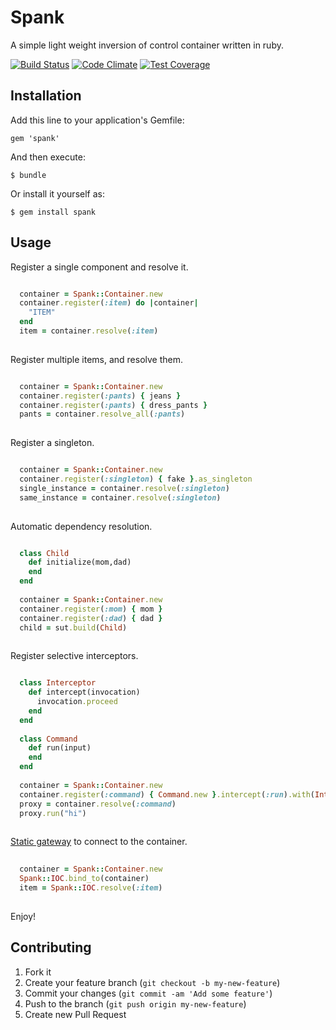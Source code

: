 # Spank

A simple light weight inversion of control container written in ruby.

[![Build Status](https://travis-ci.org/mokhan/spank.png)](https://travis-ci.org/mokhan/spank)
[![Code Climate](https://codeclimate.com/github/mokhan/spank.png)](https://codeclimate.com/github/mokhan/spank)
[![Test Coverage](https://codeclimate.com/github/mokhan/spank/badges/coverage.svg)](https://codeclimate.com/github/mokhan/spank)

## Installation

Add this line to your application's Gemfile:

    gem 'spank'

And then execute:

    $ bundle

Or install it yourself as:

    $ gem install spank

## Usage

Register a single component and resolve it.

```ruby

  container = Spank::Container.new
  container.register(:item) do |container|
    "ITEM"
  end
  item = container.resolve(:item)
  
```

Register multiple items, and resolve them.

```ruby

  container = Spank::Container.new
  container.register(:pants) { jeans }
  container.register(:pants) { dress_pants }
  pants = container.resolve_all(:pants)
  
```

Register a singleton.

```ruby

  container = Spank::Container.new
  container.register(:singleton) { fake }.as_singleton
  single_instance = container.resolve(:singleton)
  same_instance = container.resolve(:singleton)
  
```

Automatic dependency resolution.

```ruby

  class Child
    def initialize(mom,dad)
    end
  end
  
  container = Spank::Container.new
  container.register(:mom) { mom }
  container.register(:dad) { dad }
  child = sut.build(Child)
      
```

Register selective interceptors.

```ruby

  class Interceptor
    def intercept(invocation)
      invocation.proceed
    end
  end
  
  class Command
    def run(input)
    end
  end
  
  container = Spank::Container.new
  container.register(:command) { Command.new }.intercept(:run).with(Interceptor.new)
  proxy = container.resolve(:command)
  proxy.run("hi")
      
```

[Static gateway](http://codebetter.com/jpboodhoo/2007/10/15/the-static-gateway-pattern/) to connect to the container.

```ruby
  
  container = Spank::Container.new
  Spank::IOC.bind_to(container)
  item = Spank::IOC.resolve(:item)
      
```

Enjoy!

## Contributing

1. Fork it
2. Create your feature branch (`git checkout -b my-new-feature`)
3. Commit your changes (`git commit -am 'Add some feature'`)
4. Push to the branch (`git push origin my-new-feature`)
5. Create new Pull Request
